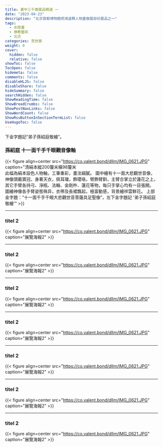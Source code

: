 ```yaml
---
title: 畫中三千像展品精選 一
date: "2023-04-23"
description: "北京首都博物館明清道釋人物畫像展部份展品之一"
tags:
  - 水陸畫
  - 佛教藝術
  - 北京
categories: 見世面
weight: 0
cover:
  hidden: false
  relative: false
showToc: false
TocOpen: false
hidemeta: false
comments: false
disableHLJS: false
disableShare: false
hideSummary: false
searchHidden: false
ShowReadingTime: false
ShowBreadCrumbs: false
ShowPostNavLinks: false
ShowWordCount: false
ShowRssButtonInSectionTermList: false
UseHugoToc: false
---
```



下金字題記“弟子孫紹庭敬繪”。
### 孫紹庭 十一面千手千眼觀音像軸
{{< figure align=center src="https://co.valent.bond/dllm/IMG_0621.JPG" caption="清絹本縱200釐米橫98釐米<br>
此幅為絹本設色人物軸，工筆重彩，畫法細膩。 圖中繪有十一面大悲觀世音像，神像頭戴寶冠，身著天衣，佩耳璫，飾瓔珞，臂飾臂釧，主臂合掌立於蓮花之上，其它手臂各持弓、淨瓶、法輪、金剛杵、蓮花等物，每只手掌心均有一目張開。 圖繪神像各手臂姿態殊异，衣帶及長裙飄起，極富動感，背景繪祥雲鮮花。 上部金字題：“十一面千手千眼大悲觀世音菩薩具足聖像”，左下金字題記 '弟子孫紹庭敬繪'" >}}
***
### titel 2
{{< figure align=center src="https://co.valent.bond/dllm/IMG_0621.JPG" caption="展覽海報2" >}}
***
### titel 2
{{< figure align=center src="https://co.valent.bond/dllm/IMG_0621.JPG" caption="展覽海報2" >}}
***
### titel 2
{{< figure align=center src="https://co.valent.bond/dllm/IMG_0621.JPG" caption="展覽海報2" >}}
***
### titel 2
{{< figure align=center src="https://co.valent.bond/dllm/IMG_0621.JPG" caption="展覽海報2" >}}
***
### titel 2
{{< figure align=center src="https://co.valent.bond/dllm/IMG_0621.JPG" caption="展覽海報2" >}}
***
### titel 2
{{< figure align=center src="https://co.valent.bond/dllm/IMG_0621.JPG" caption="展覽海報2" >}}
***
### titel 2
{{< figure align=center src="https://co.valent.bond/dllm/IMG_0621.JPG" caption="展覽海報2" >}}
